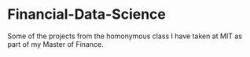 # Financial-Data-Science
Some of the projects from the homonymous class I have taken at MIT as part of my Master of Finance. 
